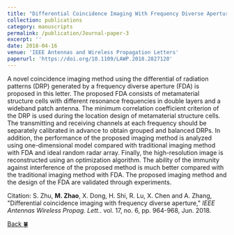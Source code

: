 ```yaml
---
title: "Differential Coincidence Imaging With Frequency Diverse Aperture"
collection: publications
category: manuscripts
permalink: /publication/Journal-paper-3
excerpt: ''
date: 2018-04-16
venue: 'IEEE Antennas and Wireless Propagation Letters'
paperurl: 'https://doi.org/10.1109/LAWP.2018.2827120'
---
```


A novel coincidence imaging method using the differential of radiation patterns (DRP) generated by a frequency diverse aperture (FDA) is proposed in this letter. The proposed FDA consists of metamaterial structure cells with different resonance frequencies in double layers and a wideband patch antenna. The minimum correlation coefficient criterion of the DRP is used during the location design of metamaterial structure cells. The transmitting and receiving channels at each frequency should be separately calibrated in advance to obtain grouped and balanced DRPs. In addition, the performance of the proposed imaging method is analyzed using one-dimensional model compared with traditional imaging method with FDA and ideal random radar array. Finally, the high-resolution image is reconstructed using an optimization algorithm. The ability of the immunity against interference of the proposed method is much better compared with the traditional imaging method with FDA. The proposed imaging method and the design of the FDA are validated through experiments.

Citation: S. Zhu, **M. Zhao**, X. Dong, H. Shi, R. Lu, X. Chen and A. Zhang, &quot;Differential coincidence imaging with frequency diverse aperture,&quot; <i>IEEE Antennas Wireless Propag. Lett.</i>. vol. 17, no. 6, pp. 964-968, Jun. 2018.

[Back :four_leaf_clover:](../publications/)
